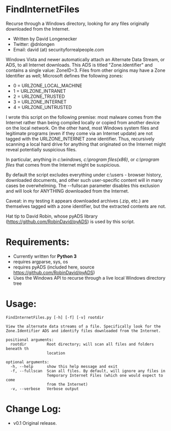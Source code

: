 FindInternetFiles
=============

Recurse through a Windows directory, looking for any files originally downloaded from the Internet.

* Written by David Longenecker
* Twitter: @dnlongen
* Email: david (at) securityforrealpeople.com

Windows Vista and newer automatically attach an Alternate Data Stream, or ADS, to all Internet downloads. This ADS is titled "Zone.Identifier" and contains a single value: ZoneID=3. Files from other origins may have a Zone Identifier as well; Microsoft defines the following zones:

* 0 = URLZONE_LOCAL_MACHINE
* 1 = URLZONE_INTRANET
* 2 = URLZONE_TRUSTED
* 3 = URLZONE_INTERNET
* 4 = URLZONE_UNTRUSTED

I wrote this script on the following premise: most malware comes from the Internet rather than being compiled locally or copied from another device on the local network. On the other hand, most Windows system files and legitimate programs (even if they come via an Internet update) are not tagged with the URLZONE_INTERNET zone identifier. Thus, recursively scanning a local hard drive for anything that originated on the Internet might reveal potentially suspicious files. 

In particular, anything in *c:\windows,* *c:\program files(x86)*, or *c:\program files* that comes from the Internet might be suspicious.

By default the script excludes everything under c:\users - browser history, downloaded documents, and other such user-specific content will in many cases be overwhelming. The --fullscan parameter disables this exclusion and will look for ANYTHING downloaded from the Internet.

Caveat: in my testing it appears downloaded archives (.zip, etc.) are themselves tagged with a zone identifier, but the extracted contents are not.

Hat tip to David Robin, whose pyADS library (https://github.com/RobinDavid/pyADS) is used by this script.

Requirements:
=============

* Currently written for **Python 3**
* requires argparse, sys, os
* requires pyADS (included here, source https://github.com/RobinDavid/pyADS)
* Uses the Windows API to recurse through a live local Windows directory tree

Usage:
=============

```
FindInternetFiles.py [-h] [-f] [-v] rootdir

View the alternate data streams of a file. Specifically look for the
Zone.Identifier ADS and identify files downloaded from the Internet.

positional arguments:
  rootdir         Root directory; will scan all files and folders beneath th
                  location

optional arguments:
  -h, --help      show this help message and exit
  -f, --fullscan  Scan all files. By default, will ignore any files in
                  Temporary Internet Files (which one would expect to come
                  from the Internet)
  -v, --verbose   Verbose output
```

Change Log:
=============

* v0.1 Original release.

